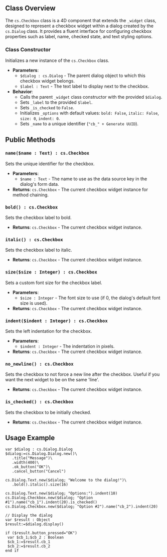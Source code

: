 ## Class Overview

The `cs.Checkbox` class is a 4D component that extends the `_widget` class, designed to represent a checkbox widget within a dialog created by the `cs.Dialog` class. It provides a fluent interface for configuring checkbox properties such as label, name, checked state, and text styling options.

### Class Constructor
Initializes a new instance of the `cs.Checkbox` class.
- **Parameters**:
  - `$dialog : cs.Dialog` - The parent dialog object to which this checkbox widget belongs.
  - `$label : Text` - The text label to display next to the checkbox.
- **Behavior**:
  - Calls the parent `_widget` class constructor with the provided `$dialog`.
  - Sets `_label` to the provided `$label`.
  - Sets `_is_checked` to `False`.
  - Initializes `_options` with default values: `bold: False`, `italic: False`, `size: 0`, `indent: 0`.
  - Sets `_name` to a unique identifier (`"cb_" + Generate UUID`).

## Public Methods

### `name($name : Text) : cs.Checkbox`
Sets the unique identifier for the checkbox.
- **Parameters**:
  - `$name : Text` - The name to use as the data source key in the dialog's form data.
- **Returns**: `cs.Checkbox` - The current checkbox widget instance for method chaining.

### `bold() : cs.Checkbox`
Sets the checkbox label to bold.
- **Returns**: `cs.Checkbox` - The current checkbox widget instance.

### `italic() : cs.Checkbox`
Sets the checkbox label to italic.
- **Returns**: `cs.Checkbox` - The current checkbox widget instance.

### `size($size : Integer) : cs.Checkbox`
Sets a custom font size for the checkbox label.
- **Parameters**:
  - `$size : Integer` - The font size to use (if 0, the dialog's default font size is used).
- **Returns**: `cs.Checkbox` - The current checkbox widget instance.

### `indent($indent : Integer) : cs.Checkbox`
Sets the left indentation for the checkbox.
- **Parameters**:
  - `$indent : Integer` - The indentation in pixels.
- **Returns**: `cs.Checkbox` - The current checkbox widget instance.

### `no_newline() : cs.Checkbox`
Sets the checkbox to not force a new line after the checkbox. Useful if you want the next widget to be on the same 'line'.
- **Returns**: `cs.Checkbox` - The current checkbox widget instance.

### `is_checked() : cs.Checkbox`
Sets the checkbox to be initially checked.
- **Returns**: `cs.Checkbox` - The current checkbox widget instance.

## Usage Example
```4d
var $dialog : cs.Dialog.Dialog
$dialog:=cs.Dialog.Dialog.new()\
   .title("Message")\
   .width(400)\
   .ok_button("OK")\
   .cancel_button("Cancel")

cs.Dialog.Text.new($dialog; "Welcome to the dialog!")\
   .bold().italic().size(16)

cs.Dialog.Text.new($dialog; "Options:").indent(10)
cs.Dialog.Checkbox.new($dialog; "Option #1").name("cb_1").indent(20).is_checked()
cs.Dialog.Checkbox.new($dialog; "Option #2").name("cb_2").indent(20)

// Display the dialog
var $result : Object
$result:=$dialog.display()

if ($result.button_pressed="OK")
 var $cb_1;$cb_2 : Boolean
 $cb_1:=$result.cb_1
 $cb_2:=$result.cb_2
end if
```
